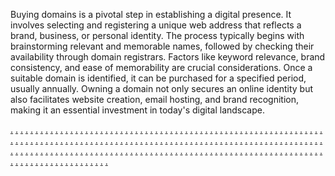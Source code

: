 Buying domains is a pivotal step in establishing a digital presence. It involves selecting and registering a unique web address that reflects a brand, business, or personal identity. The process typically begins with brainstorming relevant and memorable names, followed by checking their availability through domain registrars. Factors like keyword relevance, brand consistency, and ease of memorability are crucial considerations. Once a suitable domain is identified, it can be purchased for a specified period, usually annually. Owning a domain not only secures an online identity but also facilitates website creation, email hosting, and brand recognition, making it an essential investment in today's digital landscape.

<a href="https://softs05.weebly.com/">.</a>
<a href="https://softs538.weebly.com/">.</a>
<a href="https://softs546.weebly.com/">.</a>
<a href="https://softs554.weebly.com/">.</a>
<a href="https://softs563.weebly.com/">.</a>
<a href="https://softs570.weebly.com/">.</a>
<a href="https://softs578.weebly.com/">.</a>
<a href="https://softs587.weebly.com/">.</a>
<a href="https://softs595.weebly.com/">.</a>
<a href="https://softs604.weebly.com/">.</a>
<a href="https://softs610.weebly.com/">.</a>
<a href="https://softs539.weebly.com/">.</a>
<a href="https://softs547.weebly.com/">.</a>
<a href="https://softs555.weebly.com/">.</a>
<a href="https://softs562.weebly.com/">.</a>
<a href="https://softs571.weebly.com/">.</a>
<a href="https://softs579.weebly.com/">.</a>
<a href="https://softs588.weebly.com/">.</a>
<a href="https://softs594.weebly.com/">.</a>
<a href="https://softs603.weebly.com/">.</a>
<a href="https://softs611.weebly.com/">.</a>
<a href="https://softs14.weebly.com/">.</a>
<a href="https://softs540.weebly.com/">.</a>
<a href="https://softs548.weebly.com/">.</a>
<a href="https://softs556.weebly.com/">.</a>
<a href="https://softs564.weebly.com/">.</a>
<a href="https://softs572.weebly.com/">.</a>
<a href="https://softs580.weebly.com/">.</a>
<a href="https://softs589.weebly.com/">.</a>
<a href="https://softs596.weebly.com/">.</a>
<a href="https://softs602.weebly.com/">.</a>
<a href="https://softs612.weebly.com/">.</a>
<a href="https://softs541.weebly.com/">.</a>
<a href="https://softs549.weebly.com/">.</a>
<a href="https://softs557.weebly.com/">.</a>
<a href="https://softs565.weebly.com/">.</a>
<a href="https://softs573.weebly.com/">.</a>
<a href="https://softs581.weebly.com/">.</a>
<a href="https://softs590.weebly.com/">.</a>
<a href="https://softs597.weebly.com/">.</a>
<a href="https://softs606.weebly.com/">.</a>
<a href="https://softs613.weebly.com/">.</a>
<a href="https://softs20.weebly.com/">.</a>
<a href="https://softs542.weebly.com/">.</a>
<a href="https://softs550.weebly.com/">.</a>
<a href="https://softs558.weebly.com/">.</a>
<a href="https://softs566.weebly.com/">.</a>
<a href="https://softs574.weebly.com/">.</a>
<a href="https://softs582.weebly.com/">.</a>
<a href="https://softs586.weebly.com/">.</a>
<a href="https://softs598.weebly.com/">.</a>
<a href="https://softs605.weebly.com/">.</a>
<a href="https://softs614.weebly.com/">.</a>
<a href="https://softs543.weebly.com/">.</a>
<a href="https://softs551.weebly.com/">.</a>
<a href="https://softs559.weebly.com/">.</a>
<a href="https://softs567.weebly.com/">.</a>
<a href="https://softs575.weebly.com/">.</a>
<a href="https://softs583.weebly.com/">.</a>
<a href="https://softs591s.weebly.com/">.</a>
<a href="https://softs599.weebly.com/">.</a>
<a href="https://softs608.weebly.com/">.</a>
<a href="https://softs615.weebly.com/">.</a>
<a href="https://softs28.weebly.com/">.</a>
<a href="https://softs544.weebly.com/">.</a>
<a href="https://softs552.weebly.com/">.</a>
<a href="https://softs560.weebly.com/">.</a>
<a href="https://softs568.weebly.com/">.</a>
<a href="https://softs576.weebly.com/">.</a>
<a href="https://softs584.weebly.com/">.</a>
<a href="https://softs592.weebly.com/">.</a>
<a href="https://softs600.weebly.com/">.</a>
<a href="https://softs607.weebly.com/">.</a>
<a href="https://softs616.weebly.com/">.</a>
<a href="https://softs545.weebly.com/">.</a>
<a href="https://softs553.weebly.com/">.</a>
<a href="https://softs561.weebly.com/">.</a>
<a href="https://softs569.weebly.com/">.</a>
<a href="https://softs577.weebly.com/">.</a>
<a href="https://softs585.weebly.com/">.</a>
<a href="https://softs593.weebly.com/">.</a>
<a href="https://softs601.weebly.com/">.</a>
<a href="https://softs609.weebly.com/">.</a>
<a href="https://softs617.weebly.com/">.</a>
<a href="https://softs37.weebly.com/">.</a>
<a href="https://softs618.weebly.com/">.</a>
<a href="https://softs626.weebly.com/">.</a>
<a href="https://softs635.weebly.com/">.</a>
<a href="https://softs642.weebly.com/">.</a>
<a href="https://softs651.weebly.com/">.</a>
<a href="https://softs659.weebly.com/">.</a>
<a href="https://softs667.weebly.com/">.</a>
<a href="https://softs675.weebly.com/">.</a>
<a href="https://softs683.weebly.com/">.</a>
<a href="https://softs691.weebly.com/">.</a>
<a href="https://softs619.weebly.com/">.</a>
<a href="https://softs627.weebly.com/">.</a>
<a href="https://softs634.weebly.com/">.</a>
<a href="https://softs643.weebly.com/">.</a>
<a href="https://softs650.weebly.com/">.</a>
<a href="https://softs660.weebly.com/">.</a>
<a href="https://softs668.weebly.com/">.</a>
<a href="https://softs676.weebly.com/">.</a>
<a href="https://softs685.weebly.com/">.</a>
<a href="https://softs692.weebly.com/">.</a>
<a href="https://softs44.weebly.com/">.</a>
<a href="https://softs621.weebly.com/">.</a>
<a href="https://softs628.weebly.com/">.</a>
<a href="https://softs636.weebly.com/">.</a>
<a href="https://softs644.weebly.com/">.</a>
<a href="https://softs652.weebly.com/">.</a>
<a href="https://softs661.weebly.com/">.</a>
<a href="https://softs669.weebly.com/">.</a>
<a href="https://softs677.weebly.com/">.</a>
<a href="https://softs684.weebly.com/">.</a>
<a href="https://softs698.weebly.com/">.</a>
<a href="https://softs622.weebly.com/">.</a>
<a href="https://softs629.weebly.com/">.</a>
<a href="https://softs637.weebly.com/">.</a>
<a href="https://softs645.weebly.com/">.</a>
<a href="https://softs653.weebly.com/">.</a>
<a href="https://softs662.weebly.com/">.</a>
<a href="https://softs670.weebly.com/">.</a>
<a href="https://softs678.weebly.com/">.</a>
<a href="https://softs686.weebly.com/">.</a>
<a href="https://softs693.weebly.com/">.</a>
<a href="https://softs53.weebly.com/">.</a>
<a href="https://softs623.weebly.com/">.</a>
<a href="https://softs630.weebly.com/">.</a>
<a href="https://softs638.weebly.com/">.</a>
<a href="https://softs646.weebly.com/">.</a>
<a href="https://softs654.weebly.com/">.</a>
<a href="https://softs663.weebly.com/">.</a>
<a href="https://softs671.weebly.com/">.</a>
<a href="https://softs679.weebly.com/">.</a>
<a href="https://softs687.weebly.com/">.</a>
<a href="https://softs694.weebly.com/">.</a>
<a href="https://softs620.weebly.com/">.</a>
<a href="https://softs631.weebly.com/">.</a>
<a href="https://softs639.weebly.com/">.</a>
<a href="https://softs647.weebly.com/">.</a>
<a href="https://softs655.weebly.com/">.</a>
<a href="https://softs664.weebly.com/">.</a>
<a href="https://softs672.weebly.com/">.</a>
<a href="https://softs688.weebly.com/">.</a>
<a href="https://softs695.weebly.com/">.</a>
<a href="https://softs59.weebly.com/">.</a>
<a href="https://softs624.weebly.com/">.</a>
<a href="https://softs632.weebly.com/">.</a>
<a href="https://softs640.weebly.com/">.</a>
<a href="https://softs648.weebly.com/">.</a>
<a href="https://softs656.weebly.com/">.</a>
<a href="https://softs665.weebly.com/">.</a>
<a href="https://softs673.weebly.com/">.</a>
<a href="https://softs681.weebly.com/">.</a>
<a href="https://softs689.weebly.com/">.</a>
<a href="https://softs696.weebly.com/">.</a>
<a href="https://softs625.weebly.com/">.</a>
<a href="https://softs633.weebly.com/">.</a>
<a href="https://softs641.weebly.com/">.</a>
<a href="https://softs649.weebly.com/">.</a>
<a href="https://softs658.weebly.com/">.</a>
<a href="https://softs666.weebly.com/">.</a>
<a href="https://softs674.weebly.com/">.</a>
<a href="https://softs682.weebly.com/">.</a>
<a href="https://softs690.weebly.com/">.</a>
<a href="https://softs697.weebly.com/">.</a>
<a href="https://softs68.weebly.com/">.</a>
<a href="https://softs764.weebly.com/">.</a>
<a href="https://softs768.weebly.com/">.</a>
<a href="https://softs772.weebly.com/">.</a>
<a href="https://softs723.weebly.com/">.</a>
<a href="https://softs739.weebly.com/">.</a>
<a href="https://softs715.weebly.com/">.</a>
<a href="https://softs701.weebly.com/">.</a>
<a href="https://softs747.weebly.com/">.</a>
<a href="https://softs731.weebly.com/">.</a>
<a href="https://softs707.weebly.com/">.</a>
<a href="https://softs765.weebly.com/">.</a>
<a href="https://softs769.weebly.com/">.</a>
<a href="https://softs773.weebly.com/">.</a>
<a href="https://softs708.weebly.com/">.</a>
<a href="https://softs740.weebly.com/">.</a>
<a href="https://softs724.weebly.com/">.</a>
<a href="https://softs716.weebly.com/">.</a>
<a href="https://softs732.weebly.com/">.</a>
<a href="https://softs752.weebly.com/">.</a>
<a href="https://softs699.weebly.com/">.</a>
<a href="https://softs75.weebly.com/">.</a>
<a href="https://softs766.weebly.com/">.</a>
<a href="https://softs770.weebly.com/">.</a>
<a href="https://softs774.weebly.com/">.</a>
<a href="https://softs702.weebly.com/">.</a>
<a href="https://softs709.weebly.com/">.</a>
<a href="https://softs741.weebly.com/">.</a>
<a href="https://softs725.weebly.com/">.</a>
<a href="https://softs733.weebly.com/">.</a>
<a href="https://softs748.weebly.com/">.</a>
<a href="https://softs717.weebly.com/">.</a>
<a href="https://softs767.weebly.com/">.</a>
<a href="https://softs771.weebly.com/">.</a>
<a href="https://softs775.weebly.com/">.</a>
<a href="https://softs726.weebly.com/">.</a>
<a href="https://softs749.weebly.com/">.</a>
<a href="https://softs742.weebly.com/">.</a>
<a href="https://softs703.weebly.com/">.</a>
<a href="https://softs734.weebly.com/">.</a>
<a href="https://softs718.weebly.com/">.</a>
<a href="https://softs710.weebly.com/">.</a>
